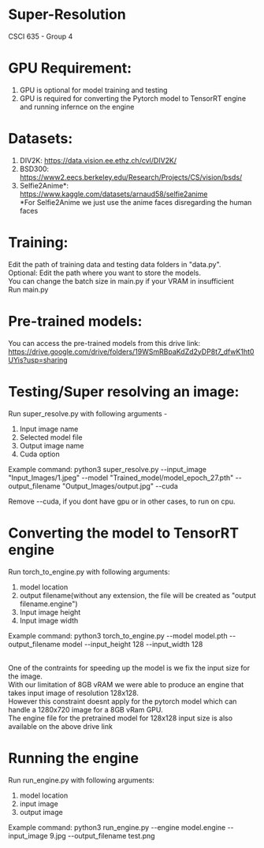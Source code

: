   # Super-Resolution
CSCI 635 - Group 4

# GPU Requirement:
  1. GPU is optional for model training and testing 
  2. GPU is required for converting the Pytorch model to TensorRT engine and running infernce on the engine
     
# Datasets:
  1. DIV2K: https://data.vision.ee.ethz.ch/cvl/DIV2K/
  2. BSD300: https://www2.eecs.berkeley.edu/Research/Projects/CS/vision/bsds/
  3. Selfie2Anime*: https://www.kaggle.com/datasets/arnaud58/selfie2anime
  <br />*For Selfie2Anime we just use the anime faces disregarding the human faces

# Training:
Edit the path of training data and testing data folders in "data.py".
<br />Optional: Edit the path where you want to store the models.
<br />You can change the batch size in main.py if your VRAM in insufficient 
<br />Run main.py

# Pre-trained models:
You can access the pre-trained models from this drive link: https://drive.google.com/drive/folders/19WSmRBpaKdZd2yDP8t7_dfwK1ht0UYis?usp=sharing

# Testing/Super resolving an image: 
Run super_resolve.py with following arguments -  
  1. Input image name
  2. Selected model file
  3. Output image name
  4. Cuda option

Example command: python3 super_resolve.py --input_image "Input_Images/1.jpeg" --model "Trained_model/model_epoch_27.pth" --output_filename "Output_Images/output.jpg" --cuda 

Remove --cuda, if you dont have gpu or in other cases, to run on cpu. 

# Converting the model to TensorRT engine 
  Run torch_to_engine.py with following arguments:
  1. model location
  2. output filename(without any extension, the file will be created as "output filename.engine")
  3. Input image height
  4. Input image width

Example command: python3 torch_to_engine.py --model model.pth --output_filename model --input_height 128 --input_width 128

<br />One of the contraints for speeding up the model is we fix the input size for the image.
<br />With our limitation of 8GB vRAM we were able to produce an engine that takes input image of resolution 128x128.
<br />However this constraint doesnt apply for the pytorch model which can handle a 1280x720 image for a 8GB vRam GPU.
<br />The engine file for the pretrained model for 128x128 input size is also available on the above drive link

# Running the engine
Run run_engine.py with following arguments:
1. model location
2. input image
3. output image

Example command: python3 run_engine.py --engine model.engine --input_image 9.jpg --output_filename test.png
